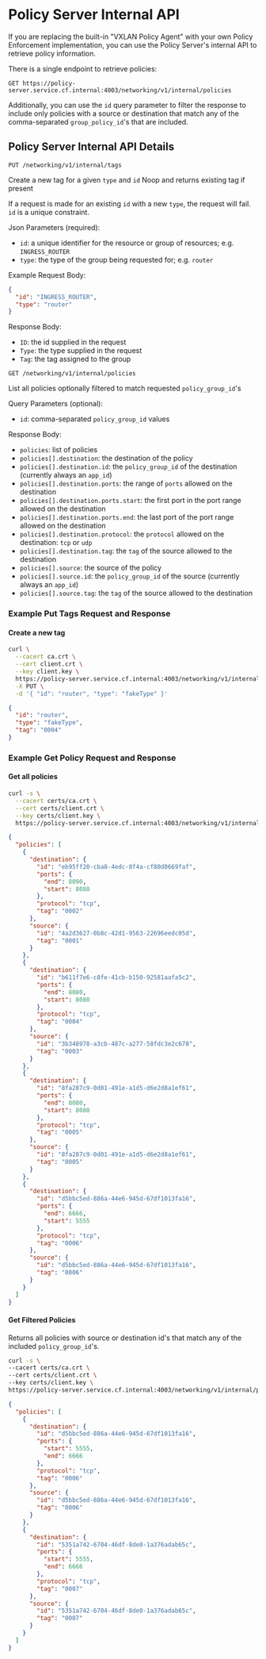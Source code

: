 # Policy Server Internal API

If you are replacing the built-in "VXLAN Policy Agent" with your own Policy
Enforcement implementation, you can use the Policy Server's internal API to
retrieve policy information.

There is a single endpoint to retrieve policies:

`GET https://policy-server.service.cf.internal:4003/networking/v1/internal/policies`

Additionally, you can use the `id` query parameter to filter the response to
include only policies with a source or destination that match any of the
comma-separated `group_policy_id`'s that are included.

## Policy Server Internal API Details

`PUT /networking/v1/internal/tags`

Create a new tag for a given `type` and `id`
Noop and returns existing tag if present

If a request is made for an existing `id` with a new `type`, the request will
fail. `id` is a unique constraint.

Json Parameters (required):
- `id`: a unique identifier for the resource or group of resources; e.g. `INGRESS_ROUTER`
- `type`: the type of the group being requested for; e.g. `router`

Example Request Body:
```json
{
  "id": "INGRESS_ROUTER",
  "type": "router"
}
```

Response Body:

- `ID`: the id supplied in the request
- `Type`: the type supplied in the request
- `Tag`: the tag assigned to the group

`GET /networking/v1/internal/policies`

List all policies optionally filtered to match requested  `policy_group_id`'s

Query Parameters (optional):

- `id`: comma-separated `policy_group_id` values

Response Body:

- `policies`: list of policies
- `policies[].destination`: the destination of the policy
- `policies[].destination.id`: the `policy_group_id` of the destination (currently always an `app_id`)
- `policies[].destination.ports`: the range of `ports` allowed on the destination
- `policies[].destination.ports.start`: the first port in the port range allowed on the destination
- `policies[].destination.ports.end`: the last port of the port range allowed on the destination
- `policies[].destination.protocol`: the `protocol` allowed on the destination: `tcp` or `udp`
- `policies[].destination.tag`: the `tag` of the source allowed to the destination
- `policies[].source`: the source of the policy
- `policies[].source.id`: the `policy_group_id` of the source (currently always an `app_id`)
- `policies[].source.tag`: the `tag` of the source allowed to the destination

### Example Put Tags Request and Response

#### Create a new tag

```bash
curl \
  --cacert ca.crt \
  --cert client.crt \
  --key client.key \
  https://policy-server.service.cf.internal:4003/networking/v1/internal/tags \
  -X PUT \
  -d '{ "id": "router", "type": "fakeType" }'
```

```json
{
  "id": "router",
  "type": "fakeType",
  "tag": "0004"
}
```

### Example Get Policy Request and Response

#### Get all policies

```bash
curl -s \
  --cacert certs/ca.crt \
  --cert certs/client.crt \
  --key certs/client.key \
  https://policy-server.service.cf.internal:4003/networking/v1/internal/policies
```

```json
{
  "policies": [
    {
      "destination": {
        "id": "eb95ff20-cba8-4edc-8f4a-cf80d0669faf",
        "ports": {
          "end": 8090,
          "start": 8080
        },
        "protocol": "tcp",
        "tag": "0002"
      },
      "source": {
        "id": "4a2d3627-0b8c-42d1-9563-22696eedc05d",
        "tag": "0001"
      }
    },
    {
      "destination": {
        "id": "b611f7e6-c8fe-41cb-b150-92581aafa5c2",
        "ports": {
          "end": 8080,
          "start": 8080
        },
        "protocol": "tcp",
        "tag": "0004"
      },
      "source": {
        "id": "3b348978-a3cb-487c-a277-58fdc3e2c678",
        "tag": "0003"
      }
    },
    {
      "destination": {
        "id": "8fa287c9-0d01-491e-a1d5-d6e2d8a1ef61",
        "ports": {
          "end": 8080,
          "start": 8080
        },
        "protocol": "tcp",
        "tag": "0005"
      },
      "source": {
        "id": "8fa287c9-0d01-491e-a1d5-d6e2d8a1ef61",
        "tag": "0005"
      }
    },
    {
      "destination": {
        "id": "d5bbc5ed-886a-44e6-945d-67df1013fa16",
        "ports": {
          "end": 6666,
          "start": 5555
        },
        "protocol": "tcp",
        "tag": "0006"
      },
      "source": {
        "id": "d5bbc5ed-886a-44e6-945d-67df1013fa16",
        "tag": "0006"
      }
    }
  ]
}
```

#### Get Filtered Policies

Returns all policies with source or destination id's that match any of the
included `policy_group_id`'s.

```bash
curl -s \
--cacert certs/ca.crt \
--cert certs/client.crt \
--key certs/client.key \
https://policy-server.service.cf.internal:4003/networking/v1/internal/policies?id=5351a742-6704-46df-8de0-1a376adab65c,d5bbc5ed-886a-44e6-945d-67df1013fa16
```

```json
{
  "policies": [
    {
      "destination": {
        "id": "d5bbc5ed-886a-44e6-945d-67df1013fa16",
        "ports": {
          "start": 5555,
          "end": 6666
        },
        "protocol": "tcp",
        "tag": "0006"
      },
      "source": {
        "id": "d5bbc5ed-886a-44e6-945d-67df1013fa16",
        "tag": "0006"
      }
    },
    {
      "destination": {
        "id": "5351a742-6704-46df-8de0-1a376adab65c",
        "ports": {
          "start": 5555,
          "end": 6666
        },
        "protocol": "tcp",
        "tag": "0007"
      },
      "source": {
        "id": "5351a742-6704-46df-8de0-1a376adab65c",
        "tag": "0007"
      }
    }
  ]
}
```
